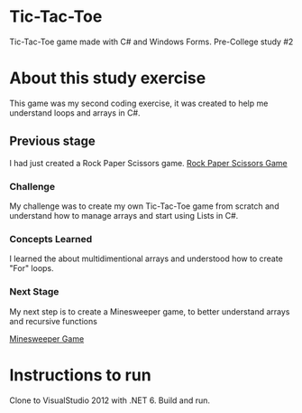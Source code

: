# Tic-Tac-Toe
Tic-Tac-Toe game made with C# and Windows Forms.
Pre-College study #2

# About this study exercise
This game was my second coding exercise, it was created to help me understand loops and arrays in C#.
## Previous stage
I had just created a Rock Paper Scissors game.
[Rock Paper Scissors Game](https://github.com/sergiofpaim/Rock-Paper-Scissors)
### Challenge 
My challenge was to create my own Tic-Tac-Toe game from scratch and understand how to manage arrays and start using Lists in C#.
### Concepts Learned
I learned the about multidimentional arrays and understood how to create "For" loops.
### Next Stage
My next step is to create a Minesweeper game, to better understand arrays and recursive functions

[Minesweeper Game](https://github.com/sergiofpaim/Minesweeper)
# Instructions to run
Clone to VisualStudio 2012 with .NET 6.
Build and run.